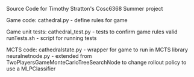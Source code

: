 Source Code for Timothy Stratton's Cosc6368 Summer project

Game code:
cathedral.py - define rules for game

Game unit tests:
cathedral_test.py - tests to confirm game rules valid
runTests.sh - script for running tests

MCTS code:
cathedralstate.py - wrapper for game to run in MCTS library
neuralnetnode.py - extended from TwoPlayersGameMonteCarloTreeSearchNode to change rollout policy to use a MLPClassifier

